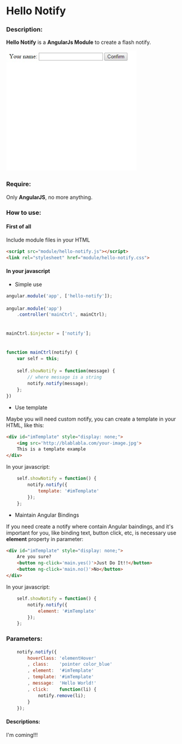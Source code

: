 # Hello Notify

### Description:
**Hello Notify** is a **AngularJs Module** to create a flash notify.

![Hello Notify](img/simple.gif)

### Require:
Only **AngularJS**, no more anything.

### How to use:

#### First of all

Include module files in your HTML

```html
<script src="module/hello-notify.js"></script>
<link rel="stylesheet" href="module/hello-notify.css">
```

#### In your javascript

- Simple use

```javascript
angular.module('app', ['hello-notify']);

angular.module('app')
    .controller('mainCtrl', mainCtrl);


mainCtrl.$injector = ['notify'];


function mainCtrl(notify) {
    var self = this;

    self.showNotify = function(message) {
        // where message is a string
        notify.notify(message);
    };
})
```

- Use template

Maybe you will need custom notify, you can create a template in your HTML, like this:

```html
<div id="imTemplate" style="display: none;">
    <img src='http://blablabla.com/your-image.jpg'>
    This is a template example
</div>
```

In your javascript:

```javascript
    self.showNotify = function() {
        notify.notify({
            template: '#imTemplate'
        });
    };
```

- Maintain Angular Bindings

If you need create a notify where contain Angular baindings, and it's important for you, like binding text, button click, etc, is necessary use **element** property in parameter:

```html
<div id="imTemplate" style="display: none;">
    Are you sure?
    <button ng-click='main.yes()'>Just Do It!!</button>
    <button ng-click='main.no()'>No</button>
</div>
```

In your javascript:

```javascript
    self.showNotify = function() {
        notify.notify({
            element: '#imTemplate'
        });
    };
```

### Parameters:

```javascript
    notify.notify({
        hoverClass: 'elementHover'
        , class:    'pointer color_blue'
        , element:  '#imTemplate'
        , template: '#imTemplate'
        , message:  'Hello World!'
        , click:    function(li) {
            notify.remove(li);
        }
    });
```

#### Descriptions:
I'm coming!!!